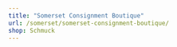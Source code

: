 ```yaml
---
title: "Somerset Consignment Boutique"
url: /somerset/somerset-consignment-boutique/
shop: Schmuck
---
```

